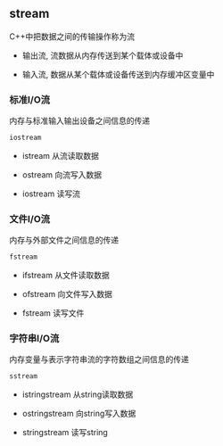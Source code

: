 <!--
 * @Description: 
 * @Version: 1.0
 * @Author: DaLao
 * @Email: dalao_li@163.com
 * @Date: 2022-09-02 20:37:12
 * @LastEditors: DaLao
 * @LastEditTime: 2022-09-11 21:54:17
-->

## stream


C++中把数据之间的传输操作称为流


- 输出流, 流数据从内存传送到某个载体或设备中

- 输入流, 数据从某个载体或设备传送到内存缓冲区变量中


### 标准I/O流


内存与标准输入输出设备之间信息的传递

```c
iostream
```

- istream 从流读取数据

- ostream 向流写入数据

- iostream 读写流


### 文件I/O流

内存与外部文件之间信息的传递

```c
fstream
```

- ifstream 从文件读取数据

- ofstream 向文件写入数据

- fstream 读写文件



### 字符串I/O流

内存变量与表示字符串流的字符数组之间信息的传递

```c
sstream
```

- istringstream 从string读取数据

- ostringstream 向string写入数据

- stringstream 读写string